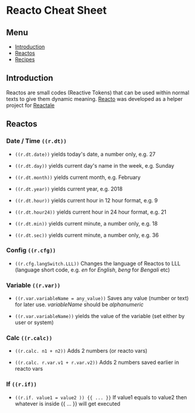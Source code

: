 # Reacto Cheat Sheet

## Menu
- [Introduction](#introduction)
- [Reactos](https://github.com/reactale/reacto-cheatsheet#reactos)
- [Recipes]()


## Introduction
Reactos are small codes (Reactive Tokens) that can be used within normal texts to give them dynamic meaning. [Reacto](https://reacto.reactale.com) was developed as a helper project for [Reactale](https://reactale.com)


## Reactos

### Date / Time `((r.dt))`

- `((r.dt.date))`   yields today's date, a number only, e.g. 27

- `((r.dt.day))` yields current day's name in the week, e.g. Sunday

- `((r.dt.month))` yields current month, e.g. February

- `((r.dt.year))` yields current year, e.g. 2018

- `((r.dt.hour))` yields current hour in 12 hour format, e.g. 9

- `((r.dt.hour24))` yields current hour in 24 hour format, e.g. 21

- `((r.dt.min))` yields current minute, a number only, e.g. 18

- `((r.dt.sec))` yields current minute, a number only, e.g. 36



### Config `((r.cfg))`

- `((r.cfg.langSwitch.LLL))` Changes the language of Reactos to LLL (language short code, e.g. *en* for *English*, *beng* for *Bengali* etc)


### Variable `((r.var))`

- `((r.var.variableName = any_value))` Saves any value (number or text) for later use. *variableName* should be *alphanumeric*

- `((r.var.variableName))` yields the value of the variable (set either by user or system)


### Calc `((r.calc))`

- `((r.calc. n1 + n2))` Adds 2 numbers (or reacto vars)

- `((r.calc. r.var.v1 + r.var.v2))` Adds 2 numbers saved earlier in reacto vars

### If `((r.if))`

- `((r.if. value1 = value2 )) {{ ... }}` If value1 equals to value2 then whatever is inside {{ ... }} will get executed

